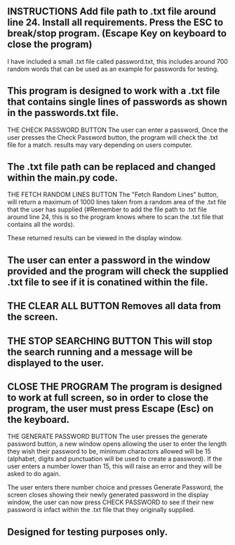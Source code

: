 INSTRUCTIONS
Add file path to .txt file around line 24.
Install all requirements.
Press the ESC to break/stop program. (Escape Key on keyboard to close the program)
------------------------------------------------------------------------------------
I have included a small .txt file called password.txt, this includes around 700 random words that can be used as an example for passwords for testing.

This program is designed to work with a .txt file that contains single lines of passwords as shown in the passwords.txt file.
------------------------------------------------------------------------------------
THE CHECK PASSWORD BUTTON
The user can enter a password, Once the user presses the Check Password button, the program will check the .txt file for a match. results may vary depending on users computer.

The .txt file path can be replaced and changed within the main.py code. 
-------------------------------------------------------------------------------------
THE FETCH RANDOM LINES BUTTON
The "Fetch Random Lines" button, will return a maximum of 1000 lines taken from a random area of the .txt file that the user has supplied (#Remember to add the file path to .txt file around line 24, this is so the program knows where to scan the .txt file that contains all the words).

These returned results can be viewed in the display window.

The user can enter a password in the window provided and the program will check the supplied .txt file to see if it is conatined within the file.
--------------------------------------------------------------------------------------
THE CLEAR ALL BUTTON
Removes all data from the screen.
--------------------------------------------------------------------------------------
THE STOP SEARCHING BUTTON
This will stop the search running and a message will be displayed to the user.
--------------------------------------------------------------------------------------
CLOSE THE PROGRAM
The program is designed to work at full screen, so in order to close the program, the user must press Escape (Esc) on the keyboard.
--------------------------------------------------------------------------------------
THE GENERATE PASSWORD BUTTON
The user presses the generate password button, a new window opens allowing the user to enter the length they wish their password to be, minimum charactors allowed will be 15 (alphabet, digits and punctuation will be used to create a password). If the user enters a number lower than 15, this will raise an error and they will be asked to do again.

The user enters there number choice and presses Generate Password, the screen closes showing their newly generated password in the display window, the user can now press CHECK PASSWORD to see if their new password is infact within the .txt file that they originally supplied.

Designed for testing purposes only.
-----------------------------------------------------------------------------------------
